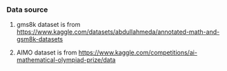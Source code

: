 ### Data source

1. gms8k dataset is from https://www.kaggle.com/datasets/abdullahmeda/annotated-math-and-gsm8k-datasets
   
2. AIMO dataset is from https://www.kaggle.com/competitions/ai-mathematical-olympiad-prize/data
